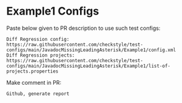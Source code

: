 # Example1 Configs
Paste below given to PR description to use such test configs:
```
Diff Regression config: https://raw.githubusercontent.com/checkstyle/test-configs/main/JavadocMissingLeadingAsterisk/Example1/config.xml
Diff Regression projects: https://raw.githubusercontent.com/checkstyle/test-configs/main/JavadocMissingLeadingAsterisk/Example1/list-of-projects.properties
```
Make comment in PR:
```
Github, generate report
```
